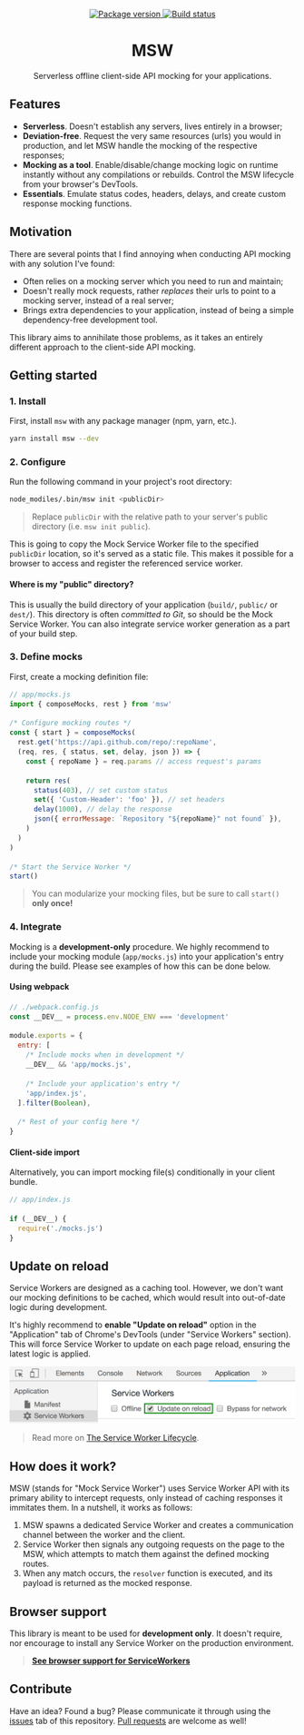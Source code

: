 <p align="center">
  <a href="https://www.npmjs.com/package/msw">
    <img src="https://img.shields.io/npm/v/msw.svg" alt="Package version" />
  </a>
  <a href="https://circleci.com/gh/kettanaito/msw)">
    <img src="https://img.shields.io/circleci/project/github/kettanaito/msw/master.svg" alt="Build status" />
  </a>
</p>

<h1 align="center">MSW</h1>

<p align="center">Serverless offline client-side API mocking for your applications.</p>

## Features

- **Serverless**. Doesn't establish any servers, lives entirely in a browser;
- **Deviation-free**. Request the very same resources (urls) you would in production, and let MSW handle the mocking of the respective responses;
- **Mocking as a tool**. Enable/disable/change mocking logic on runtime instantly without any compilations or rebuilds. Control the MSW lifecycle from your browser's DevTools.
- **Essentials**. Emulate status codes, headers, delays, and create custom response mocking functions.

## Motivation

There are several points that I find annoying when conducting API mocking with any solution I've found:

- Often relies on a mocking server which you need to run and maintain;
- Doesn't really mock requests, rather _replaces_ their urls to point to a mocking server, instead of a real server;
- Brings extra dependencies to your application, instead of being a simple dependency-free development tool.

This library aims to annihilate those problems, as it takes an entirely different approach to the client-side API mocking.

## Getting started

### 1. Install

First, install `msw` with any package manager (npm, yarn, etc.).

```bash
yarn install msw --dev
```

### 2. Configure

Run the following command in your project's root directory:

```bash
node_modiles/.bin/msw init <publicDir>
```

> Replace `publicDir` with the relative path to your server's public directory (i.e. `msw init public`).

This is going to copy the Mock Service Worker file to the specified `publicDir` location, so it's served as a static file. This makes it possible for a browser to access and register the referenced service worker.

#### Where is my "public" directory?

This is usually the build directory of your application (`build/`, `public/` or `dest/`). This directory is often _committed to Git_, so should be the Mock Service Worker. You can also integrate service worker generation as a part of your build step.

### 3. Define mocks

First, create a mocking definition file:

```js
// app/mocks.js
import { composeMocks, rest } from 'msw'

/* Configure mocking routes */
const { start } = composeMocks(
  rest.get('https://api.github.com/repo/:repoName',
  (req, res, { status, set, delay, json }) => {
    const { repoName } = req.params // access request's params

    return res(
      status(403), // set custom status
      set({ 'Custom-Header': 'foo' }), // set headers
      delay(1000), // delay the response
      json({ errorMessage: `Repository "${repoName}" not found` }),
    )
  )
)

/* Start the Service Worker */
start()
```

> You can modularize your mocking files, but be sure to call `start()` **only once!**

### 4. Integrate

Mocking is a **development-only** procedure. We highly recommend to include your mocking module (`app/mocks.js`) into your application's entry during the build. Please see examples of how this can be done below.

#### Using webpack

```js
// ./webpack.config.js
const __DEV__ = process.env.NODE_ENV === 'development'

module.exports = {
  entry: [
    /* Include mocks when in development */
    __DEV__ && 'app/mocks.js',

    /* Include your application's entry */
    'app/index.js',
  ].filter(Boolean),

  /* Rest of your config here */
}
```

#### Client-side import

Alternatively, you can import mocking file(s) conditionally in your client bundle.

```js
// app/index.js

if (__DEV__) {
  require('./mocks.js')
}
```

## Update on reload

Service Workers are designed as a caching tool. However, we don't want our mocking definitions to be cached, which would result into out-of-date logic during development.

It's highly recommend to **enable "Update on reload"** option in the "Application" tab of Chrome's DevTools (under "Service Workers" section). This will force Service Worker to update on each page reload, ensuring the latest logic is applied.

![Service Workers: Update on reload](https://raw.githubusercontent.com/kettanaito/msw/master/media/sw-update-on-reload.png)

> Read more on [The Service Worker Lifecycle](https://developers.google.com/web/fundamentals/primers/service-workers/lifecycle).

## How does it work?

MSW (stands for "Mock Service Worker") uses Service Worker API with its primary ability to intercept requests, only instead of caching responses it immitates them. In a nutshell, it works as follows:

1. MSW spawns a dedicated Service Worker and creates a communication channel between the worker and the client.
1. Service Worker then signals any outgoing requests on the page to the MSW, which attempts to match them against the defined mocking routes.
1. When any match occurs, the `resolver` function is executed, and its payload is returned as the mocked response.

## Browser support

This library is meant to be used for **development only**. It doesn't require, nor encourage to install any Service Worker on the production environment.

> [**See browser support for ServiceWorkers**](https://caniuse.com/#feat=serviceworkers)

## Contribute

Have an idea? Found a bug? Please communicate it through using the [issues](https://github.com/kettanaito/msw/issues) tab of this repository. [Pull requests](https://github.com/kettanaito/msw/pulls) are welcome as well!
